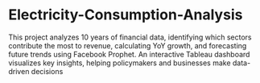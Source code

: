 # Electricity-Consumption-Analysis
This project analyzes 10 years of financial data, identifying which sectors contribute the most to revenue, calculating YoY growth, and forecasting future trends using Facebook Prophet. An interactive Tableau dashboard visualizes key insights, helping policymakers and businesses make data-driven decisions
